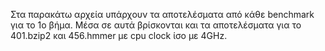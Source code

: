 Στα παρακάτω αρχεία υπάρχουν τα αποτελέσματα από κάθε benchmark για το 1ο βήμα. Μέσα σε αυτά βρίσκονται και τα αποτελέσματα για το 401.bzip2 και 456.hmmer με cpu clock ίσο με 4GHz.
